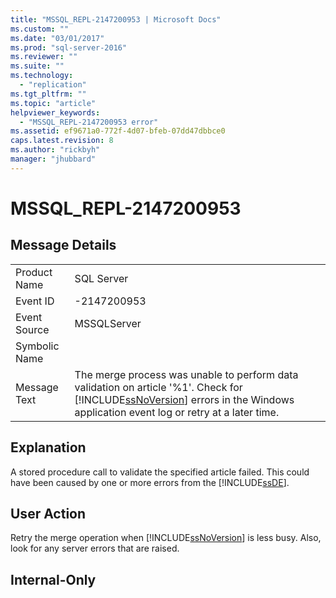```yaml
---
title: "MSSQL_REPL-2147200953 | Microsoft Docs"
ms.custom: ""
ms.date: "03/01/2017"
ms.prod: "sql-server-2016"
ms.reviewer: ""
ms.suite: ""
ms.technology: 
  - "replication"
ms.tgt_pltfrm: ""
ms.topic: "article"
helpviewer_keywords: 
  - "MSSQL_REPL-2147200953 error"
ms.assetid: ef9671a0-772f-4d07-bfeb-07dd47dbbce0
caps.latest.revision: 8
ms.author: "rickbyh"
manager: "jhubbard"
---
```

# MSSQL_REPL-2147200953
    
## Message Details  
  
|||  
|-|-|  
|Product Name|SQL Server|  
|Event ID|-2147200953|  
|Event Source|MSSQLServer|  
|Symbolic Name||  
|Message Text|The merge process was unable to perform data validation on article '%1'. Check for [!INCLUDE[ssNoVersion](../../a9notintoc/includes/ssnoversion-md.md)] errors in the Windows application event log or retry at a later time.|  
  
## Explanation  
 A stored procedure call to validate the specified article failed. This could have been caused by one or more errors from the [!INCLUDE[ssDE](../../a9notintoc/includes/ssde-md.md)].  
  
## User Action  
 Retry the merge operation when [!INCLUDE[ssNoVersion](../../a9notintoc/includes/ssnoversion-md.md)] is less busy. Also, look for any server errors that are raised.  
  
## Internal-Only  
  